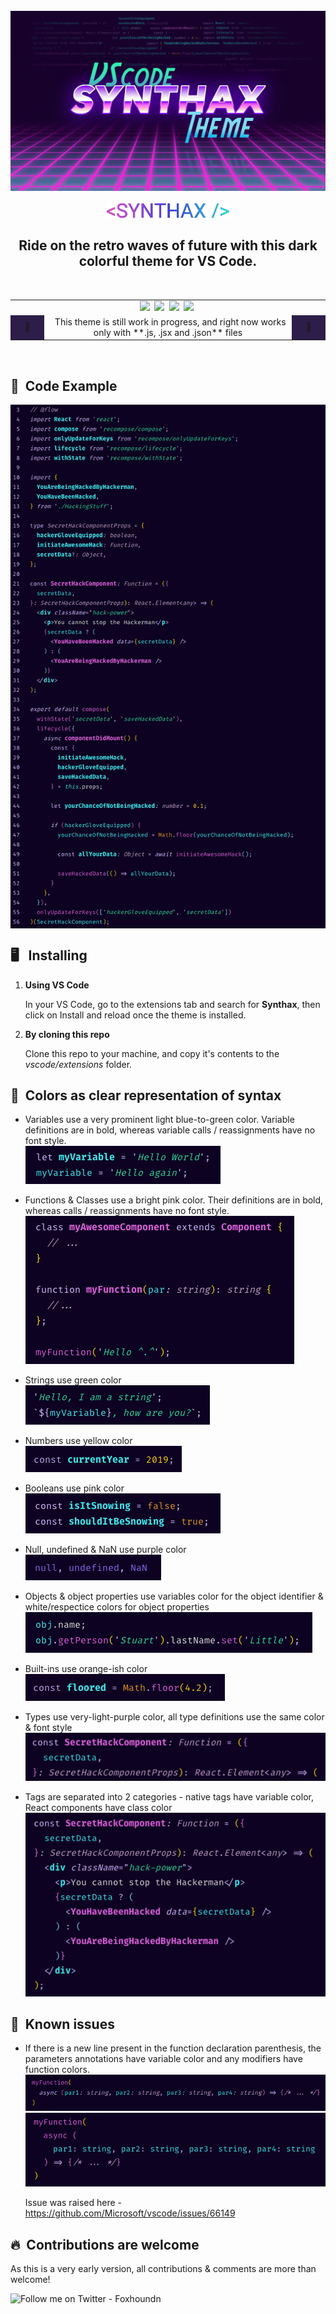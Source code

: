 <div width="800">

<div align="center">
  <br/>
  <img src="https://github.com/foxhoundn/synthax-code-theme/raw/master/themes/img/synthax_logo.png" alt="Syntax Theme Code Example" width="900" />
  <br />
  <br />
  <img src="themes/img/symbol.png" alt="Syntax Theme" />
  <h2>Ride on the retro waves of future with this dark colorful theme for VS Code. </h2>

</div>
<br />
<table align="center" width="800">
<tr>
<td colspan="3" align="center">
<img src="https://img.shields.io/vscode-marketplace/v/foxhoundn.synthax.svg?label=Synthax&style=for-the-badge&colorB=e04cdd&colorA=171023" />&nbsp;
<img src="https://img.shields.io/vscode-marketplace/d/foxhoundn.synthax.svg?style=for-the-badge&colorB=2de2e6&colorA=171023" />&nbsp;
<img src="https://img.shields.io/github/last-commit/foxhoundn/synthax-code-theme.svg?style=for-the-badge&colorB=21ce97&colorA=171023" />&nbsp;
<img src="https://img.shields.io/github/issues/foxhoundn/synthax-code-theme.svg?style=for-the-badge&colorB=e08c26&colorA=171023" />&nbsp;
</td>
</tr>
<tr>
<td bgcolor="#2c1e49" width="40" align="center">🚧 </td>
<td align="center">&nbsp; This theme is still work in progress, and right now works only with **.js, .jsx and .json** files </td>
<td bgcolor="#2c1e49" width="40" align="center">🚧 </td>
</tr>
</table>
<br />

## 🔮&nbsp; Code Example

<img src="https://github.com/foxhoundn/synthax-code-theme/raw/master/themes/img/code.png" alt="Syntax Theme Code Example" width="800" align="center" />

## 🖥 &nbsp; Installing

1. **Using VS Code**

   In your VS Code, go to the extensions tab and search for **Synthax**, then click on Install and reload once the theme is installed.

2. **By cloning this repo**

   Clone this repo to your machine, and copy it's contents to the _vscode/extensions_ folder.

## 💜&nbsp; Colors as clear representation of syntax

- Variables use a very prominent light blue-to-green color. Variable definitions are in bold, whereas variable calls / reassignments have no font style.  
  <img src="https://github.com/foxhoundn/synthax-code-theme/raw/master/themes/img/examples/variables.png" alt="Syntax Theme | Variables Example" />

- Functions & Classes use a bright pink color. Their definitions are in bold, whereas calls / reassignments have no font style.  
  <img src="https://github.com/foxhoundn/synthax-code-theme/raw/master/themes/img/examples/functions-classes.png" alt="Syntax Theme | Functions Example"  />

- Strings use green color  
  <img src="https://github.com/foxhoundn/synthax-code-theme/raw/master/themes/img/examples/strings.png" alt="Syntax Theme | Strings Example" />

- Numbers use yellow color  
  <img src="https://github.com/foxhoundn/synthax-code-theme/raw/master/themes/img/examples/numbers.png" alt="Syntax Theme | Numbers Example" />

- Booleans use pink color  
  <img src="https://github.com/foxhoundn/synthax-code-theme/raw/master/themes/img/examples/boolean.png" alt="Syntax Theme | Boolean Example" />

- Null, undefined & NaN use purple color  
  <img src="https://github.com/foxhoundn/synthax-code-theme/raw/master/themes/img/examples/null.png" alt="Syntax Theme | Boolean Example" />

- Objects & object properties use variables color for the object identifier & white/respectice colors for object properties  
  <img src="https://github.com/foxhoundn/synthax-code-theme/raw/master/themes/img/examples/objects.png" alt="Syntax Theme | Objects Example" />

- Built-ins use orange-ish color  
  <img src="https://github.com/foxhoundn/synthax-code-theme/raw/master/themes/img/examples/builtins.png" alt="Syntax Theme | Built-ins Example" />

- Types use very-light-purple color, all type definitions use the same color & font style  
  <img src="https://github.com/foxhoundn/synthax-code-theme/raw/master/themes/img/examples/types.png" alt="Syntax Theme | Types Example" />

- Tags are separated into 2 categories - native tags have variable color, React components have class color  
  <img src="https://github.com/foxhoundn/synthax-code-theme/raw/master/themes/img/examples/tags.png" alt="Syntax Theme | Tags Example" />

## 🛑&nbsp; Known issues

- If there is a new line present in the function declaration parenthesis, the parameters annotations have variable color and any modifiers have function colors.  
  <img src="https://github.com/foxhoundn/synthax-code-theme/raw/master/themes/img/examples/parameters-correct.png" alt="Syntax Theme | Function params correct Example" />  
  <img src="https://github.com/foxhoundn/synthax-code-theme/raw/master/themes/img/examples/parameters-wrong.png" alt="Syntax Theme | Function params error Example" />

  Issue was raised here - https://github.com/Microsoft/vscode/issues/66149

## 🔥&nbsp; Contributions are welcome

As this is a very early version, all contributions & comments are more than welcome!

<img src="https://img.shields.io/twitter/follow/espadrine.svg?label=Follow me on Twitter&style=for-the-badge&colorB=2de2e6&colorA=171023" alt="Follow me on Twitter - Foxhoundn" />

</div>

